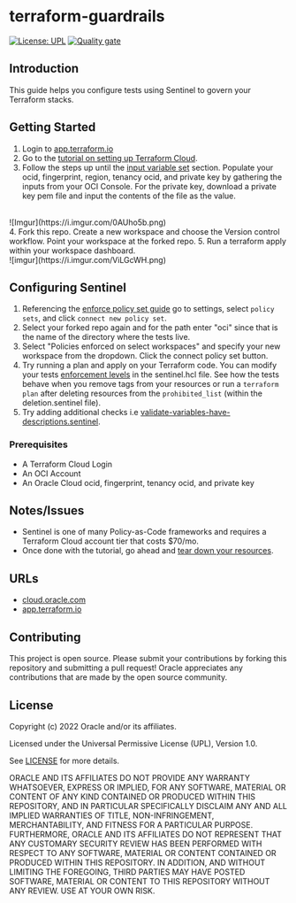 
# terraform-guardrails

[![License: UPL](https://img.shields.io/badge/license-UPL-green)](https://img.shields.io/badge/license-UPL-green) [![Quality gate](https://sonarcloud.io/api/project_badges/quality_gate?project=oracle-devrel_terraform-guardrails)](https://sonarcloud.io/dashboard?id=oracle-devrel_terraform-guardrails)

## Introduction
This guide helps you configure tests using Sentinel to govern your Terraform stacks.

## Getting Started
1. Login to [app.terraform.io](https://app.terraform.io)
2. Go to the [tutorial on setting up Terraform Cloud](https://learn.hashicorp.com/tutorials/terraform/cloud-sign-up?in=terraform/cloud-get-started).
3. Follow the steps up until the [input variable set](https://learn.hashicorp.com/tutorials/terraform/cloud-create-variable-set?in=terraform/cloud-get-started) section. Populate your ocid, fingerprint, region, tenancy ocid, and private key by gathering the inputs from your OCI Console. For the private key, download a private key pem file and input the contents of the file as the value.   
<br>
![Imgur](https://i.imgur.com/0AUho5b.png)
<br>
4. Fork this repo. Create a new workspace and choose the Version control workflow. Point your workspace at the forked repo.
5. Run a terraform apply within your workspace dashboard.
<br>
![imgur](https://i.imgur.com/ViLGcWH.png)

## Configuring Sentinel

1. Referencing the [enforce policy set guide](https://learn.hashicorp.com/tutorials/terraform/policy-quickstart?in=terraform/cloud-get-started) go to settings, select `policy sets`, and click `connect new policy set`.
2. Select your forked repo again and for the path enter "oci" since that is the name of the directory where the tests live.
3. Select "Policies enforced on select workspaces" and specify your new workspace from the dropdown. Click the connect policy set button.
4. Try running a plan and apply on your Terraform code. You can modify your tests [enforcement levels](https://docs.hashicorp.com/sentinel/concepts/enforcement-levels) in the sentinel.hcl file. See how the tests behave when you remove tags from your resources or run a `terraform plan` after deleting resources from the `prohibited_list` (within the deletion.sentinel file).
5. Try adding additional checks i.e  [validate-variables-have-descriptions.sentinel](https://github.com/hashicorp/terraform-sentinel-policies/blob/main/cloud-agnostic/validate-variables-have-descriptions.sentinel).

### Prerequisites
* A Terraform Cloud Login
* An OCI Account
* An Oracle Cloud ocid, fingerprint, tenancy ocid, and private key

## Notes/Issues
* Sentinel is one of many Policy-as-Code frameworks and requires a Terraform Cloud account tier that costs $70/mo.
* Once done with the tutorial, go ahead and [tear down your resources](https://learn.hashicorp.com/tutorials/terraform/cloud-destroy).

## URLs
* [cloud.oracle.com](https://cloud.oracle.com)
* [app.terraform.io](https://app.terraform.io)

## Contributing
This project is open source.  Please submit your contributions by forking this repository and submitting a pull request!  Oracle appreciates any contributions that are made by the open source community.

## License
Copyright (c) 2022 Oracle and/or its affiliates.

Licensed under the Universal Permissive License (UPL), Version 1.0.

See [LICENSE](LICENSE) for more details.

ORACLE AND ITS AFFILIATES DO NOT PROVIDE ANY WARRANTY WHATSOEVER, EXPRESS OR IMPLIED, FOR ANY SOFTWARE, MATERIAL OR CONTENT OF ANY KIND CONTAINED OR PRODUCED WITHIN THIS REPOSITORY, AND IN PARTICULAR SPECIFICALLY DISCLAIM ANY AND ALL IMPLIED WARRANTIES OF TITLE, NON-INFRINGEMENT, MERCHANTABILITY, AND FITNESS FOR A PARTICULAR PURPOSE.  FURTHERMORE, ORACLE AND ITS AFFILIATES DO NOT REPRESENT THAT ANY CUSTOMARY SECURITY REVIEW HAS BEEN PERFORMED WITH RESPECT TO ANY SOFTWARE, MATERIAL OR CONTENT CONTAINED OR PRODUCED WITHIN THIS REPOSITORY. IN ADDITION, AND WITHOUT LIMITING THE FOREGOING, THIRD PARTIES MAY HAVE POSTED SOFTWARE, MATERIAL OR CONTENT TO THIS REPOSITORY WITHOUT ANY REVIEW. USE AT YOUR OWN RISK. 